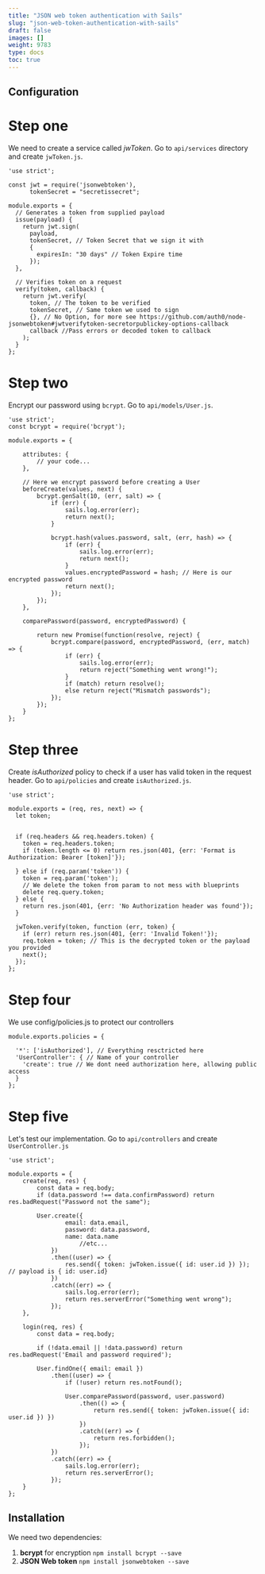 ```yaml
---
title: "JSON web token authentication with Sails"
slug: "json-web-token-authentication-with-sails"
draft: false
images: []
weight: 9783
type: docs
toc: true
---
```


## Configuration
Step one
============

We need to create a service called *jwToken*.
Go to `api/services` directory and create `jwToken.js`.

    'use strict';

    const jwt = require('jsonwebtoken'),
          tokenSecret = "secretissecret";

    module.exports = {
      // Generates a token from supplied payload
      issue(payload) {
        return jwt.sign(
          payload,
          tokenSecret, // Token Secret that we sign it with
          {
            expiresIn: "30 days" // Token Expire time
          });
      },

      // Verifies token on a request
      verify(token, callback) {
        return jwt.verify(
          token, // The token to be verified
          tokenSecret, // Same token we used to sign
          {}, // No Option, for more see https://github.com/auth0/node-jsonwebtoken#jwtverifytoken-secretorpublickey-options-callback
          callback //Pass errors or decoded token to callback
        );
      }
    };


Step two
=================

Encrypt our password using `bcrypt`.
Go to `api/models/User.js`.

    'use strict';
    const bcrypt = require('bcrypt');

    module.exports = {

        attributes: {
            // your code...
        },

        // Here we encrypt password before creating a User
        beforeCreate(values, next) {
            bcrypt.genSalt(10, (err, salt) => {
                if (err) {
                    sails.log.error(err);
                    return next();
                }

                bcrypt.hash(values.password, salt, (err, hash) => {
                    if (err) {
                        sails.log.error(err);
                        return next();
                    }
                    values.encryptedPassword = hash; // Here is our encrypted password
                    return next();
                });
            });
        },

        comparePassword(password, encryptedPassword) {

            return new Promise(function(resolve, reject) {
                bcrypt.compare(password, encryptedPassword, (err, match) => {
                    if (err) {
                        sails.log.error(err);
                        return reject("Something went wrong!");
                    }
                    if (match) return resolve();
                    else return reject("Mismatch passwords");
                });
            });
        }
    };

Step three
===============
Create *isAuthorized* policy to check if a user has valid token in the request header.
Go to `api/policies` and create `isAuthorized.js`.

    'use strict';

    module.exports = (req, res, next) => {
      let token;


      if (req.headers && req.headers.token) {
        token = req.headers.token;
        if (token.length <= 0) return res.json(401, {err: 'Format is Authorization: Bearer [token]'});

      } else if (req.param('token')) {
        token = req.param('token');
        // We delete the token from param to not mess with blueprints
        delete req.query.token;
      } else {
        return res.json(401, {err: 'No Authorization header was found'});
      }

      jwToken.verify(token, function (err, token) {
        if (err) return res.json(401, {err: 'Invalid Token!'});
        req.token = token; // This is the decrypted token or the payload you provided
        next();
      });
    };

Step four 
=================
We use config/policies.js to protect our controllers

    module.exports.policies = {

      '*': ['isAuthorized'], // Everything resctricted here
      'UserController': { // Name of your controller
        'create': true // We dont need authorization here, allowing public access
      }
    };

Step five
===============
Let's test our implementation. Go to `api/controllers` and create `UserController.js`

    'use strict';

    module.exports = {
        create(req, res) {
            const data = req.body;
            if (data.password !== data.confirmPassword) return res.badRequest("Password not the same");

            User.create({
                    email: data.email,
                    password: data.password,
                    name: data.name
                        //etc...
                })
                .then((user) => {
                    res.send({ token: jwToken.issue({ id: user.id }) }); // payload is { id: user.id}
                })
                .catch((err) => {
                    sails.log.error(err);
                    return res.serverError("Something went wrong");
                });
        },

        login(req, res) {
            const data = req.body;

            if (!data.email || !data.password) return res.badRequest('Email and password required');

            User.findOne({ email: email })
                .then((user) => {
                    if (!user) return res.notFound();

                    User.comparePassword(password, user.password)
                        .then(() => {
                            return res.send({ token: jwToken.issue({ id: user.id }) })
                        })
                        .catch((err) => {
                            return res.forbidden();
                        });
                })
                .catch((err) => {
                    sails.log.error(err);
                    return res.serverError();
                });
        }
    };







## Installation
We need two dependencies:

 1. **bcrypt** for encryption
    `npm install bcrypt --save`
 2. **JSON Web token** `npm install jsonwebtoken --save`

